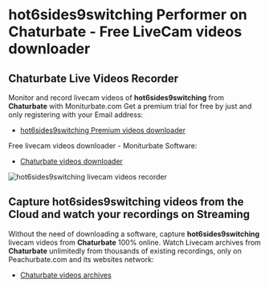 # hot6sides9switching Performer on Chaturbate - Free LiveCam videos downloader

## Chaturbate Live Videos Recorder

Monitor and record livecam videos of **hot6sides9switching** from **Chaturbate** with Moniturbate.com
Get a premium trial for free by just and only registering with your Email address:
* [hot6sides9switching Premium videos downloader](https://moniturbate.com/request-demo-licence-key.html)

Free livecam videos downloader - Moniturbate Software:
* [Chaturbate videos downloader](https://moniturbate.com/moniturbate-download-software.html)

![hot6sides9switching livecam videos recorder](https://peachurnet.com/templates/moniturbate-software.png)


## Capture hot6sides9switching videos from the Cloud and watch your recordings on Streaming

Without the need of downloading a software, capture **hot6sides9switching** livecam videos from **Chaturbate** 100% online.
Watch Livecam archives from **Chaturbate** unlimitedly from thousands of existing recordings, only on Peachurbate.com and its websites network:
* [Chaturbate videos archives](https://peachurnet.com/)